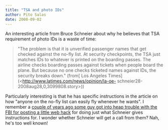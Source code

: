 ```yaml
---
title: "TSA and photo IDs"
author: Pito Salas
date: 2008-09-02
---
```




An interesting article from Bruce Schneier about why he believes that TSA
requirement of photo IDs is a waste of time:

> "The problem is that it is unverified passenger names that get checked
> against the no-fly list. At security checkpoints, the TSA just matches IDs
> to whatever is printed on the boarding passes. The airline checks boarding
> passes against tickets when people board the plane. But because no one
> checks ticketed names against IDs, the security breaks down." (from[ Los
> Angeles Times](<http://www.latimes.com/news/opinion/la-oe-
> schneier28-2008aug28,0,3099808.story>))

Particularly interesting is that he has specific instructions in the article
on how "anyone on the no-fly list can easily fly whenever he wants". I
remember a [couple of years ago some guy got into heap trouble with the FBI
for posting a little web hack](</2006/10/27/tsa-has-no-clothes/>) for doing
just what Schneier gives instructions for. I wonder whether Schneier will get
a call from them? Nah, he's too well known!


